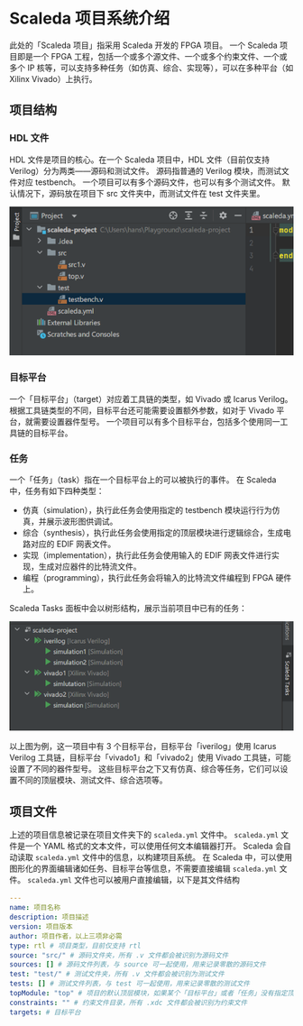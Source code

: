 # Scaleda 项目系统介绍

此处的「Scaleda 项目」指采用 Scaleda 开发的 FPGA 项目。
一个 Scaleda 项目即是一个 FPGA 工程，包括一个或多个源文件、一个或多个约束文件、一个或多个 IP 核等，可以支持多种任务（如仿真、综合、实现等），可以在多种平台（如 Xilinx Vivado）上执行。

## 项目结构

### HDL 文件

HDL 文件是项目的核心。在一个 Scaleda 项目中，HDL 文件（目前仅支持 Verilog）分为两类——源码和测试文件。
源码指普通的 Verilog 模块，而测试文件对应 testbench。
一个项目可以有多个源码文件，也可以有多个测试文件。
默认情况下，源码放在项目下 src 文件夹中，而测试文件在 test 文件夹里。

![HDL 文件](images/hdl.png)

### 目标平台

一个「目标平台」（target）对应着工具链的类型，如 Vivado 或 Icarus Verilog。
根据工具链类型的不同，目标平台还可能需要设置额外参数，如对于 Vivado 平台，就需要设置器件型号。
一个项目可以有多个目标平台，包括多个使用同一工具链的目标平台。

### 任务

一个「任务」（task）指在一个目标平台上的可以被执行的事件。
在 Scaleda 中，任务有如下四种类型：

- 仿真（simulation），执行此任务会使用指定的 testbench 模块运行行为仿真，并展示波形图供调试。
- 综合（synthesis），执行此任务会使用指定的顶层模块进行逻辑综合，生成电路对应的 EDIF 网表文件。
- 实现（implementation），执行此任务会使用输入的 EDIF 网表文件进行实现，生成对应器件的比特流文件。
- 编程（programming），执行此任务会将输入的比特流文件编程到 FPGA 硬件上。 

Scaleda Tasks 面板中会以树形结构，展示当前项目中已有的任务：

![任务](images/tasks.png)

以上图为例，这一项目中有 3 个目标平台，目标平台「iverilog」使用 Icarus Verilog 工具链，目标平台「vivado1」和「vivado2」使用 Vivado 工具链，可能设置了不同的器件型号。
这些目标平台之下又有仿真、综合等任务，它们可以设置不同的顶层模块、测试文件、综合选项等。

## 项目文件

上述的项目信息被记录在项目文件夹下的 `scaleda.yml` 文件中。
`scaleda.yml` 文件是一个 YAML 格式的文本文件，可以使用任何文本编辑器打开。
Scaleda 会自动读取 `scaleda.yml` 文件中的信息，以构建项目系统。
在 Scaleda 中，可以使用图形化的界面编辑诸如任务、目标平台等信息，不需要直接编辑 `scaleda.yml` 文件。
`scaleda.yml` 文件也可以被用户直接编辑，以下是其文件结构

```yaml
---
name: 项目名称
description: 项目描述
version: 项目版本
author: 项目作者，以上三项非必需
type: rtl # 项目类型，目前仅支持 rtl
source: "src/" # 源码文件夹，所有 .v 文件都会被识别为源码文件
sources: [] # 源码文件列表，与 source 可一起使用，用来记录零散的源码文件
test: "test/" # 测试文件夹，所有 .v 文件都会被识别为测试文件
tests: [] # 测试文件列表，与 test 可一起使用，用来记录零散的测试文件
topModule: "top" # 项目的默认顶层模块，如果某个「目标平台」或者「任务」没有指定顶层模块，就会使用此处的默认值，可以不设置
constraints: "" # 约束文件目录，所有 .xdc 文件都会被识别为约束文件
targets: # 目标平台
```
